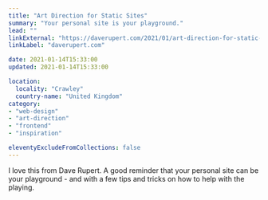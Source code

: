 ```yaml
---
title: "Art Direction for Static Sites"
summary: "Your personal site is your playground."
lead: ""
linkExternal: "https://daverupert.com/2021/01/art-direction-for-static-sites/"
linkLabel: "daverupert.com"

date: 2021-01-14T15:33:00
updated: 2021-01-14T15:33:00

location:
  locality: "Crawley"
  country-name: "United Kingdom"
category:
- "web-design"
- "art-direction"
- "frontend"
- "inspiration"

eleventyExcludeFromCollections: false
---
```


I love this from Dave Rupert. A good reminder that your personal site can be your playground - and with a few tips and tricks on how to help with the playing.




